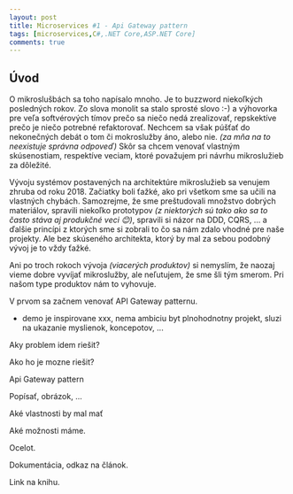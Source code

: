 ```yaml
---
layout: post
title: Microservices ‎#1 - Api Gateway pattern
tags: [microservices,C#,.NET Core,ASP.NET Core]
comments: true
---
```


## Úvod

O mikroslušbách sa toho napísalo mnoho. Je to buzzword niekoľkých posledných rokov. Zo slova monolit sa stalo sprosté slovo :-) a výhovorka pre veľa softvérových tímov prečo sa niečo nedá zrealizovať, repskektíve prečo je niečo potrebné refaktorovať. Nechcem sa však púšťať do nekonečných debát o tom či mokroslužby áno, alebo nie. *(za mňa na to neexistuje správna odpoveď)* Skôr sa chcem venovať vlastným skúsenostiam, respektíve veciam, ktoré považujem pri návrhu mikroslužieb za dôležité.

Vývoju systémov postavených na architektúre mikroslužieb sa venujem zhruba od roku 2018. Začiatky boli ťažké, ako pri všetkom sme sa učili na vlastných chybách. Samozrejme, že sme preštudovali množstvo dobrých materiálov, spravili niekoľko prototypov *(z niektorých sú tako ako sa to často stáva aj produkčné veci 😊)*, spravili si názor na DDD, CQRS, ... a ďalšie princípi z ktorých sme si zobrali to čo sa nám zdalo vhodné pre naše projekty. Ale bez skúseného architekta, ktorý by mal za sebou podobný vývoj je to vždy ťažké.

Ani po troch rokoch vývoja *(viacerých produktov)* si nemyslím, že naozaj vieme dobre vyvíjať mikroslužby, ale neľutujem, že sme šli tým smerom. Pri našom type produktov nám to vyhovuje.



V prvom sa začnem venovať API Gateway patternu. 
- demo je inspirovane xxx, nema ambiciu byt plnohodnotny projekt, sluzi na ukazanie myslienok, koncepotov, ...

Aky problem idem riešit?

Ako ho je mozne riešit?

Api Gateway pattern

Popísať, obrázok, ... 

Aké vlastnosti by mal mať

Aké možnosti máme.

Ocelot.

Dokumentácia, odkaz na článok.

Link na knihu.
